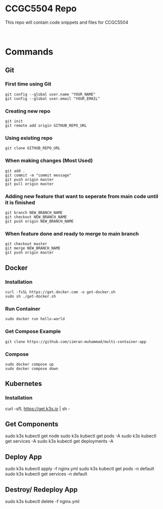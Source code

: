 # CCGC5504 Repo

This repo will contain code snippets and files for CCGC5504

<br>

# Commands

## Git
### First time using Git 
```
git config --global user.name "YOUR_NAME"
git config --global user.email "YOUR_EMAIL"
```

### Creating new repo 
```
git init
git remote add origin GITHUB_REPO_URL
```

### Using existing repo
```
git clone GITHUB_REPO_URL
```

### When making changes (Most Used) 
```
git add .
git commit -m "commit message"
git push origin master
git pull origin master
```

### Adding new feature that want to seperate from main code until it is finished
```
git branch NEW_BRANCH_NAME
git checkout NEW_BRANCH_NAME
git push origin NEW_BRANCH_NAME
```

### When feature done and ready to merge to main branch
```
git checkout master
git merge NEW_BRANCH_NAME
git push origin master
```


## Docker

### Installation
```
curl -fsSL https://get.docker.com -o get-docker.sh
sudo sh ./get-docker.sh
```

### Run Container
```
sudo docker run hello-world
```


### Get Compose Example
```
git clone https://github.com/iimran-muhammad/multi-container-app
```

### Compose
```
sudo docker compose up
sudo docker compose down
```


## Kubernetes
### Installation
curl -sfL https://get.k3s.io | sh - 

## Get Components
sudo k3s kubectl get node
sudo k3s kubectl get pods -A
sudo k3s kubectl get services -A
sudo k3s kubectl get deployments -A

## Deploy App
sudo k3s kubectl apply -f nginx.yml 
sudo k3s kubectl get pods -n default
sudo k3s kubectl get services -n default

## Destroy/ Redeploy App
sudo k3s kubectl delete -f nginx.yml 
